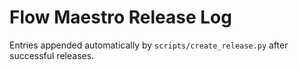 # Flow Maestro Release Log

Entries appended automatically by `scripts/create_release.py` after successful releases.

